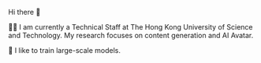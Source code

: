 Hi there 👋

👨‍💻‍ I am currently a Technical Staff at The Hong Kong University of Science and Technology. My research focuses on content generation and AI Avatar.

👋 I like to train large-scale models.
